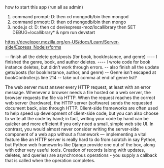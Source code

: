
how to start this app (run all as admin)
1. command prompt: D: then cd mongodb/bin then mongod
2. command prmopt: D: then cd mongodb/bin then mongo
3. node.js cl: D: then cd dev/express-moz/locallibrary then SET DEBUG=locallibrary* & npm run devstart





https://developer.mozilla.org/en-US/docs/Learn/Server-side/Express_Nodejs/forms

-- finish all the delete gets/posts (for book, bookInstance, and genre)
---- I finished the genre, book, and author deletes.
---- I wrote code for book instance deletes, but didn't work through errors.
-- also finish all the update gets/posts (for bookInstance, author, and genre)
-- Genre isn't escaped at bookController.js line 214
-- take out comma at end of genre list?

















The web server must answer every HTTP request, at least with an error message.
Whenever a browser needs a file hosted on a web server, the browser requests the file via HTTP. When the request reaches the correct web server (hardware), the HTTP server (software) sends the requested document back, also through HTTP.
Client-side frameworks are often used to help speed up development of client-side code, but you can also choose to write all the code by hand; in fact, writing your code by hand can be quicker and more efficient if you only need a small, simple web site UI. In contrast, you would almost never consider writing the server-side component of a web app without a framework — implementing a vital feature like an HTTP server is really hard to do from scratch in say Python, but Python web frameworks like Django provide one out of the box, along with other very useful tools.
Creation of records (along with updates, deletes, and queries) are asynchronous operations - you supply a callback that is called when the operation completes.